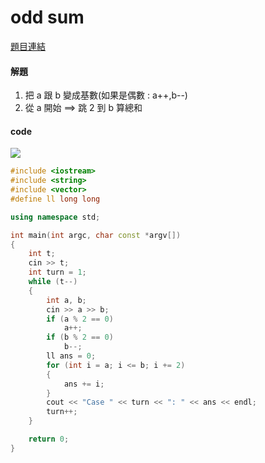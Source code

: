 # odd sum 

[題目連結](https://onlinejudge.org/external/107/10783.pdf)


#### 解題

1. 把 a 跟 b 變成基數(如果是偶數 : a++,b--)
2. 從 a 開始 ==> 跳 2 到 b 算總和


#### code 

![](https://th.bing.com/th/id/OIP.Lqe-ODl_XCzG9RjhufDStgHaKS?rs=1&pid=ImgDetMain)

```cpp
#include <iostream>
#include <string>
#include <vector>
#define ll long long

using namespace std;

int main(int argc, char const *argv[])
{
    int t;
    cin >> t;
    int turn = 1;
    while (t--)
    {
        int a, b;
        cin >> a >> b;
        if (a % 2 == 0)
            a++;
        if (b % 2 == 0)
            b--;
        ll ans = 0;
        for (int i = a; i <= b; i += 2)
        {
            ans += i;
        }
        cout << "Case " << turn << ": " << ans << endl;
        turn++;
    }

    return 0;
}
```
